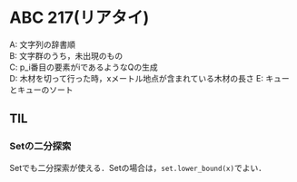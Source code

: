 # ABC 217(リアタイ)

A: 文字列の辞書順  
B: 文字群のうち，未出現のもの  
C: p_i番目の要素がiであるようなQの生成  
D: 木材を切って行った時，xメートル地点が含まれている木材の長さ
E: キューとキューのソート  

## TIL
### Setの二分探索
Setでも二分探索が使える．Setの場合は，`set.lower_bound(x)`でよい．
